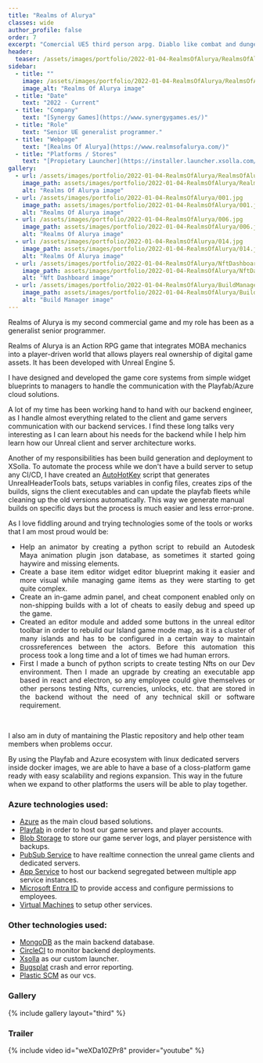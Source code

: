 ```yaml
---
title: "Realms of Alurya"
classes: wide
author_profile: false
order: 7
excerpt: "Comercial UE5 third person arpg. Diablo like combat and dungeons. Nfts and blockchain."
header:
  teaser: /assets/images/portfolio/2022-01-04-RealmsOfAlurya/RealmsOfAlurya.png
sidebar:
  - title: ""
    image: /assets/images/portfolio/2022-01-04-RealmsOfAlurya/RealmsOfAlurya.png
    image_alt: "Realms Of Alurya image" 
  - title: "Date"
    text: "2022 - Current"
  - title: "Company"
    text: "[Synergy Games](https://www.synergygames.es/)"
  - title: "Role"
    text: "Senior UE generalist programmer."
  - title: "Webpage"
    text: "[Realms Of Alurya](https://www.realmsofalurya.com/)"
  - title: "Platforms / Stores"
    text: "[Propietary Launcher](https://installer.launcher.xsolla.com/xlauncher-builds/xsolla-launcher-update/12388/bin/installer.exe)<br>[Epic Games](https://store.epicgames.com/en-US/p/realms-of-alurya-0ad02f?lang=en-US)<br>[Steam](https://store.steampowered.com/app/3500760/Realms_of_Alurya/)"
gallery:
  - url: /assets/images/portfolio/2022-01-04-RealmsOfAlurya/RealmsOfAlurya.png
    image_path: assets/images/portfolio/2022-01-04-RealmsOfAlurya/RealmsOfAlurya.png
    alt: "Realms Of Alurya image"
  - url: /assets/images/portfolio/2022-01-04-RealmsOfAlurya/001.jpg
    image_path: assets/images/portfolio/2022-01-04-RealmsOfAlurya/001.jpg
    alt: "Realms Of Alurya image"
  - url: /assets/images/portfolio/2022-01-04-RealmsOfAlurya/006.jpg
    image_path: assets/images/portfolio/2022-01-04-RealmsOfAlurya/006.jpg
    alt: "Realms Of Alurya image"
  - url: /assets/images/portfolio/2022-01-04-RealmsOfAlurya/014.jpg
    image_path: assets/images/portfolio/2022-01-04-RealmsOfAlurya/014.jpg
    alt: "Realms Of Alurya image"
  - url: /assets/images/portfolio/2022-01-04-RealmsOfAlurya/NftDashboard.png
    image_path: assets/images/portfolio/2022-01-04-RealmsOfAlurya/NftDashboard.png
    alt: "Nft Dashboard image"
  - url: /assets/images/portfolio/2022-01-04-RealmsOfAlurya/BuildManager.png
    image_path: assets/images/portfolio/2022-01-04-RealmsOfAlurya/BuildManager.png
    alt: "Build Manager image"
---
```


Realms of Alurya is my second commercial game and my role has been as a generalist senior programmer.  

Realms of Alurya is an Action RPG game that integrates MOBA mechanics into a player-driven world that allows players real ownership of digital game assets. It has been developed with Unreal Engine 5.  

I have designed and developed the game core systems from simple widget blueprints to managers to handle the communication with the Playfab/Azure cloud solutions.  

A lot of my time has been working hand to hand with our backend engineer, as I handle almost everything related to the client and game servers communication with our backend services. I find these long talks very interesting as I can learn about his needs for the backend while I help him learn how our Unreal client and server architecture works.  

Another of my responsibilities has been build generation and deployment to XSolla. To automate the process while we don't have a build server to setup any CI/CD, I have created an [AutoHotKey](https://www.autohotkey.com/) script that generates UnrealHeaderTools bats, setups variables in config files, creates zips of the builds, signs the client executables and can update the playfab fleets while cleaning up the old versions automatically. This way we generate manual builds on specific days but the process is much easier and less error-prone.  

As I love fiddling around and trying technologies some of the tools or works that I am most proud would be:</p>

<ul align='justify'>
<li>Help an animator by creating a python script to rebuild an Autodesk Maya animation plugin json database, as sometimes it started going haywire and missing elements.</li>
<li>Create a base item editor widget editor blueprint making it easier and more visual while managing game items as they were starting to get quite complex.</li>
<li>Create an in-game admin panel, and cheat component enabled only on non-shipping builds with a lot of cheats to easily debug and speed up the game.</li>
<li>Created an editor module and added some buttons in the unreal editor toolbar in order to rebuild our Island game mode map, as it is a cluster of many islands and has to be configured in a certain way to maintain crossreferences between the actors. Before this automation this process took a long time and a lot of times we had human errors.</li>
<li>First I made a bunch of python scripts to create testing Nfts on our Dev environment. Then I made an upgrade by creating an executable app based in react and electron, so any employee could give themselves or other persons testing Nfts, currencies, unlocks, etc. that are stored in the backend without the need of any technical skill or software requirement.</li>
</ul><br>

I also am in duty of mantaining the Plastic repository and help other team members when problems occur.  

By using the Playfab and Azure ecosystem with linux dedicated servers inside docker images, we are able to have a base of a closs-platform game ready with easy scalability and regions expansion. This way in the future when we expand to other platforms the users will be able to play together.  

### Azure technologies used:
- [Azure](https://azure.microsoft.com/en-us/) as the main cloud based solutions.
- [Playfab](https://playfab.com/) in order to host our game servers and player accounts.
- [Blob Storage](https://azure.microsoft.com/en-us/products/storage/blobs) to store our game server logs, and player persistence with backups.
- [PubSub Service](https://azure.microsoft.com/en-us/products/web-pubsub) to have realtime connection the unreal game clients and dedicated servers.
- [App Service](https://azure.microsoft.com/en-us/products/app-service) to host our backend segregated between multiple app service instances.
- [Microsoft Entra ID](https://www.microsoft.com/en-us/security/business/identity-access/microsoft-entra-id) to provide access and configure permissions to employees.
- [Virtual Machines](https://azure.microsoft.com/en-us/products/virtual-machines) to setup other services.

### Other technologies used:
- [MongoDB](https://www.mongodb.com/) as the main backend database.
- [CircleCI](https://circleci.com/) to monitor backend deployments.
- [Xsolla](https://xsolla.com/) as our custom launcher.
- [Bugsplat](https://www.bugsplat.com/) crash and error reporting.
- [Plastic SCM](https://www.plasticscm.com/) as our vcs.

### Gallery
{% include gallery layout="third" %}

### Trailer
{% include video id="weXDa10ZPr8" provider="youtube" %}